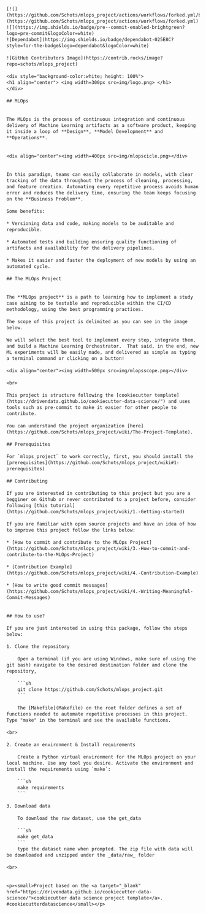     [![](https://github.com/Schots/mlops_project/actions/workflows/forked.yml/badge.svg)](https://github.com/Schots/mlops_project/actions/workflows/forked.yml)
    ![](https://img.shields.io/badge/pre--commit-enabled-brightgreen?logo=pre-commit&logoColor=white)
    ![Dependabot](https://img.shields.io/badge/dependabot-025E8C?style=for-the-badge&logo=dependabot&logoColor=white)

    ![GitHub Contributors Image](https://contrib.rocks/image?repo=schots/mlops_project)

    <div style="background-color:white; height: 100%">
    <h1 align="center"> <img width=300px src=img/logo.png> </h1>
    </div>

    ## MLOps


    The MLOps is the process of continuous integration and continuous delivery of Machine Learning artifacts as a software product, keeping it inside a loop of **Design**, **Model Development** and **Operations**.


    <div align="center"><img width=400px src=img/mlopscicle.png></div>


    In this paradigm, teams can easily collaborate in models, with clear tracking of the data throughout the process of cleaning, processing, and feature creation. Automating every repetitive process avoids human error and reduces the delivery time, ensuring the team keeps focusing on the **Business Problem**.

    Some benefits:

    * Versioning data and code, making models to be auditable and reproducible.

    * Automated tests and building ensuring quality functioning of artifacts and availability for the delivery pipelines.

    * Makes it easier and faster the deployment of new models by using an automated cycle.

    ## The MLOps Project


    The **MLOps project** is a path to learning how to implement a study case aiming to be testable and reproducible within the CI/CD methodology, using the best programming practices. 

    The scope of this project is delimited as you can see in the image below.

    We will select the best tool to implement every step, integrate them, and build a Machine Learning Orchestrator.  That said, in the end, new ML experiments will be easily made, and delivered as simple as typing a terminal command or clicking on a button!

    <div align="center"><img width=500px src=img/mlopsscope.png></div>

    <br>

    This project is structure following the [cookiecutter template](https://drivendata.github.io/cookiecutter-data-science/") and uses tools such as pre-commit to make it easier for other people to contribute.

    You can understand the project organization [here](https://github.com/Schots/mlops_project/wiki/The-Project-Template). 

    ## Prerequisites

    For `mlops_project` to work correctly, first, you should install the [prerequisites](https://github.com/Schots/mlops_project/wiki#1-prerequisites) 

    ## Contributing

    If you are interested in contributing to this project but you are a begginer on Github or never contributed to a project before, consider following [this tutorial](https://github.com/Schots/mlops_project/wiki/1.-Getting-started)

    If you are familiar with open source projects and have an idea of how to improve this project follow the links below:

    * [How to commit and contribute to the MLOps Project](https://github.com/Schots/mlops_project/wiki/3.-How-to-commit-and-contribute-to-the-MLOps-Project)

    * [Contribution Example](https://github.com/Schots/mlops_project/wiki/4.-Contribution-Example)

    * [How to write good commit messages](https://github.com/Schots/mlops_project/wiki/4.-Writing-Meaningful-Commit-Messages)


    ## How to use?

    If you are just interested in using this package, follow the steps below:

    1. Clone the repository
        
        Open a terminal (if you are using Windows, make sure of using the git bash) navigate to the desired destination folder and clone the repository,
        
        ```sh
        git clone https://github.com/Schots/mlops_project.git
        ```

        The [Makefile](Makefile) on the root folder defines a set of functions needed to automate repetitive processes in this project. Type "make" in the terminal and see the available functions.

    <br>

    2. Create an environment & Install requirements

        Create a Python virtual environment for the MLOps project on your local machine. Use any tool you desire. Activate the environment and install the requirements using `make`:

        ```sh
        make requirements
        ```

    3. Download data

        To download the raw dataset, use the get_data

        ```sh
        make get_data
        ```
        type the dataset name when prompted. The zip file with data will be downloaded and unzipped under the _data/raw_ folder

    <br>


    <p><small>Project based on the <a target="_blank" href="https://drivendata.github.io/cookiecutter-data-science/">cookiecutter data science project template</a>. #cookiecutterdatascience</small></p>
